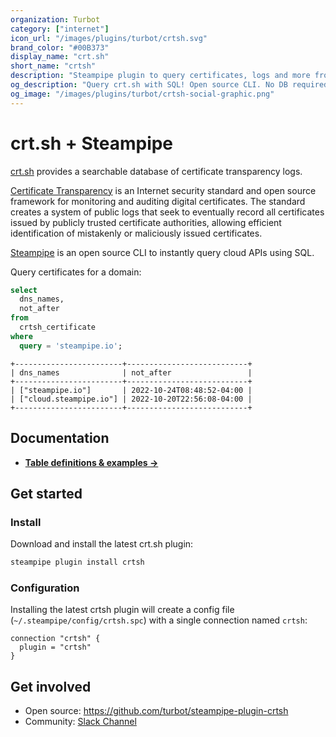 ```yaml
---
organization: Turbot
category: ["internet"]
icon_url: "/images/plugins/turbot/crtsh.svg"
brand_color: "#00B373"
display_name: "crt.sh"
short_name: "crtsh"
description: "Steampipe plugin to query certificates, logs and more from the crt.sh certificate transparency database."
og_description: "Query crt.sh with SQL! Open source CLI. No DB required."
og_image: "/images/plugins/turbot/crtsh-social-graphic.png"
---
```


# crt.sh + Steampipe

[crt.sh](https://crt.sh) provides a searchable database of certificate transparency logs.

[Certificate Transparency](https://en.wikipedia.org/wiki/Certificate_Transparency) is an
Internet security standard and open source framework for monitoring and
auditing digital certificates. The standard creates a system of public logs
that seek to eventually record all certificates issued by publicly trusted
certificate authorities, allowing efficient identification of mistakenly or
maliciously issued certificates.

[Steampipe](https://steampipe.io) is an open source CLI to instantly query cloud APIs using SQL.

Query certificates for a domain:

```sql
select
  dns_names,
  not_after
from
  crtsh_certificate
where
  query = 'steampipe.io';
```

```
+------------------------+---------------------------+
| dns_names              | not_after                 |
+------------------------+---------------------------+
| ["steampipe.io"]       | 2022-10-24T08:48:52-04:00 |
| ["cloud.steampipe.io"] | 2022-10-20T22:56:08-04:00 |
+------------------------+---------------------------+
```

## Documentation

- **[Table definitions & examples →](/plugins/turbot/crtsh/tables)**

## Get started

### Install

Download and install the latest crt.sh plugin:

```bash
steampipe plugin install crtsh
```

### Configuration

Installing the latest crtsh plugin will create a config file (`~/.steampipe/config/crtsh.spc`) with a single connection named `crtsh`:

```hcl
connection "crtsh" {
  plugin = "crtsh"
}
```

## Get involved

- Open source: https://github.com/turbot/steampipe-plugin-crtsh
- Community: [Slack Channel](https://steampipe.io/community/join)
